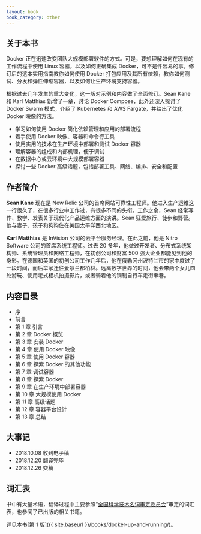 ```yaml
---
layout: book
book_category: other
---
```


## 关于本书

Docker 正在迅速改变团队大规模部署软件的方式。可是，要想理解如何在现有的工作流程中使用 Linux 容器，以及如何正确集成 Docker，可不是件容易的事。修订后的这本实用指南教你如何使用 Docker 打包应用及其所有依赖，教你如何测试、分发和弹性伸缩容器，以及如何让生产环境支持容器。

根据过去几年发生的重大变化，这一版对示例和内容做了全面修订。Sean Kane 和 Karl Matthias 新增了一章，讨论 Docker Compose，此外还深入探讨了 Docker Swarm 模式，介绍了 Kubernetes 和 AWS Fargate，并给出了优化 Docker 映像的方法。

- 学习如何使用 Docker 简化依赖管理和应用的部署流程
- 着手使用 Docker 映像、容器和命令行工具
- 使用实用的技术在生产环境中部署和测试 Docker 容器
- 理解容器的组成和内部机理，便于调试
- 在数据中心或云环境中大规模部署容器
- 探讨一些 Docker 高级话题，包括部署工具、网络、编排、安全和配置

## 作者简介

**Sean Kane** 现在是 New Relic 公司的首席网站可靠性工程师。他进入生产运维这一行很久了，在很多行业中工作过，有很多不同的头衔。工作之余，Sean 经常写作、教学、发表关于现代化产品运维方面的演讲。Sean 狂爱旅行、徒步和野营。他与妻子、孩子和狗狗住在美国太平洋西北地区。

**Karl Matthias** 是 InVision 公司的云平台服务经理。在此之前，他是 Nitro Software 公司的首席系统工程师。过去 20 多年，他做过开发者、分布式系统架构师、系统管理员和网络工程师，在初创公司和财富 500 强大企业都能见到他的身影。在德国和英国的初创公司工作几年后，他在俄勒冈州波特兰市的家中度过了一段时间，而后举家迁往爱尔兰都柏林。远离数字世界的时间，他会带两个女儿四处游玩、使用老式相机拍摄影片，或者骑着他的钢制自行车走街串巷。

## 内容目录

- 序
- 前言
- 第 1 章 引言
- 第 2 章 Docker 概览
- 第 3 章 安装 Docker
- 第 4 章 使用 Docker 映像
- 第 5 章 使用 Docker 容器
- 第 6 章 探索 Docker 的其他功能
- 第 7 章 调试容器
- 第 8 章 探索 Docker
- 第 9 章 在生产环境中部署容器
- 第 10 章 大规模使用 Docker
- 第 11 章 高级话题
- 第 12 章 容器平台设计
- 第 13 章 总结

## 大事记

- 2018.10.08 收到电子稿
- 2018.12.20 翻译完毕
- 2018.12.26 交稿

## 词汇表

书中有大量术语，翻译过程中主要参照“[全国科学技术名词审定委员会](http://www.term.gov.cn/)”审定的词汇表，也参阅了已出版的相关书籍。

详见本书[第 1 版]({{ site.baseurl }}/books/docker-up-and-running/)。
